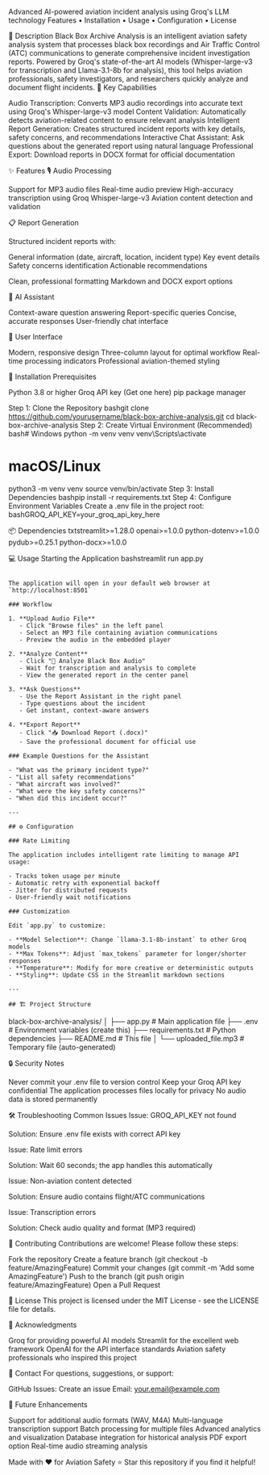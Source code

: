 Advanced AI-powered aviation incident analysis using Groq's LLM technology
Features • Installation • Usage • Configuration • License

📖 Description
Black Box Archive Analysis is an intelligent aviation safety analysis system that processes black box recordings and Air Traffic Control (ATC) communications to generate comprehensive incident investigation reports. Powered by Groq's state-of-the-art AI models (Whisper-large-v3 for transcription and Llama-3.1-8b for analysis), this tool helps aviation professionals, safety investigators, and researchers quickly analyze and document flight incidents.
🎯 Key Capabilities

Audio Transcription: Converts MP3 audio recordings into accurate text using Groq's Whisper-large-v3 model
Content Validation: Automatically detects aviation-related content to ensure relevant analysis
Intelligent Report Generation: Creates structured incident reports with key details, safety concerns, and recommendations
Interactive Chat Assistant: Ask questions about the generated report using natural language
Professional Export: Download reports in DOCX format for official documentation


✨ Features
🎙️ Audio Processing

Support for MP3 audio files
Real-time audio preview
High-accuracy transcription using Groq Whisper-large-v3
Aviation content detection and validation

📋 Report Generation

Structured incident reports with:

General information (date, aircraft, location, incident type)
Key event details
Safety concerns identification
Actionable recommendations


Clean, professional formatting
Markdown and DOCX export options

💬 AI Assistant

Context-aware question answering
Report-specific queries
Concise, accurate responses
User-friendly chat interface

🎨 User Interface

Modern, responsive design
Three-column layout for optimal workflow
Real-time processing indicators
Professional aviation-themed styling


🚀 Installation
Prerequisites

Python 3.8 or higher
Groq API key (Get one here)
pip package manager

Step 1: Clone the Repository
bashgit clone https://github.com/yourusername/black-box-archive-analysis.git
cd black-box-archive-analysis
Step 2: Create Virtual Environment (Recommended)
bash# Windows
python -m venv venv
venv\Scripts\activate

# macOS/Linux
python3 -m venv venv
source venv/bin/activate
Step 3: Install Dependencies
bashpip install -r requirements.txt
Step 4: Configure Environment Variables
Create a .env file in the project root:
bashGROQ_API_KEY=your_groq_api_key_here

📦 Dependencies
txtstreamlit>=1.28.0
openai>=1.0.0
python-dotenv>=1.0.0
pydub>=0.25.1
python-docx>=1.0.0

💻 Usage
Starting the Application
bashstreamlit run app.py
```

The application will open in your default web browser at `http://localhost:8501`

### Workflow

1. **Upload Audio File**
   - Click "Browse files" in the left panel
   - Select an MP3 file containing aviation communications
   - Preview the audio in the embedded player

2. **Analyze Content**
   - Click "🚀 Analyze Black Box Audio"
   - Wait for transcription and analysis to complete
   - View the generated report in the center panel

3. **Ask Questions**
   - Use the Report Assistant in the right panel
   - Type questions about the incident
   - Get instant, context-aware answers

4. **Export Report**
   - Click "📥 Download Report (.docx)"
   - Save the professional document for official use

### Example Questions for the Assistant

- "What was the primary incident type?"
- "List all safety recommendations"
- "What aircraft was involved?"
- "What were the key safety concerns?"
- "When did this incident occur?"

---

## ⚙️ Configuration

### Rate Limiting

The application includes intelligent rate limiting to manage API usage:

- Tracks token usage per minute
- Automatic retry with exponential backoff
- Jitter for distributed requests
- User-friendly wait notifications

### Customization

Edit `app.py` to customize:

- **Model Selection**: Change `llama-3.1-8b-instant` to other Groq models
- **Max Tokens**: Adjust `max_tokens` parameter for longer/shorter responses
- **Temperature**: Modify for more creative or deterministic outputs
- **Styling**: Update CSS in the Streamlit markdown sections

---

## 🏗️ Project Structure
```
black-box-archive-analysis/
│
├── app.py                 # Main application file
├── .env                   # Environment variables (create this)
├── requirements.txt       # Python dependencies
├── README.md             # This file
│
└── uploaded_file.mp3     # Temporary file (auto-generated)

🔒 Security Notes

Never commit your .env file to version control
Keep your Groq API key confidential
The application processes files locally for privacy
No audio data is stored permanently


🛠️ Troubleshooting
Common Issues
Issue: GROQ_API_KEY not found

Solution: Ensure .env file exists with correct API key

Issue: Rate limit errors

Solution: Wait 60 seconds; the app handles this automatically

Issue: Non-aviation content detected

Solution: Ensure audio contains flight/ATC communications

Issue: Transcription errors

Solution: Check audio quality and format (MP3 required)


🤝 Contributing
Contributions are welcome! Please follow these steps:

Fork the repository
Create a feature branch (git checkout -b feature/AmazingFeature)
Commit your changes (git commit -m 'Add some AmazingFeature')
Push to the branch (git push origin feature/AmazingFeature)
Open a Pull Request


📝 License
This project is licensed under the MIT License - see the LICENSE file for details.

🙏 Acknowledgments

Groq for providing powerful AI models
Streamlit for the excellent web framework
OpenAI for the API interface standards
Aviation safety professionals who inspired this project


📧 Contact
For questions, suggestions, or support:

GitHub Issues: Create an issue
Email: your.email@example.com


🔮 Future Enhancements

 Support for additional audio formats (WAV, M4A)
 Multi-language transcription support
 Batch processing for multiple files
 Advanced analytics and visualization
 Database integration for historical analysis
 PDF export option
 Real-time audio streaming analysis


Made with ❤️ for Aviation Safety
⭐ Star this repository if you find it helpful!
